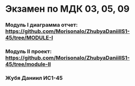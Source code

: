 # Экзамен по МДК 03, 05, 09
### Модуль I  диаграмма отчет: https://github.com/Morisonalo/ZhubyaDaniilIS1-45/tree/MODULE-I
### Модуль II  проект: https://github.com/Morisonalo/ZhubyaDaniilIS1-45/tree/module-II
###  Жубя Даниил ИС1-45